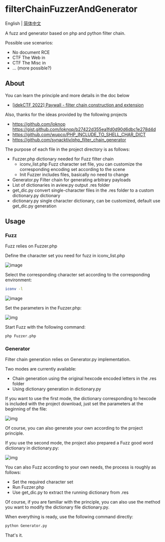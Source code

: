 # filterChainFuzzerAndGenerator 

English | [简体中文](./README_zh.md)

A fuzz and generator based on php and python filter chain.

Possible use scenarios:

- No document RCE
- CTF The Web in
- CTF The Misc in
- ... (more possible?)

## About

You can learn the principle and more details in the doc below

- [[idekCTF 2022\] Paywall - filter chain construction and extension](https://dqgom7v7dl.feishu.cn/docx/RL8cdsipLoYAMvxl8bJcIERznWH)

Also, thanks for the ideas provided by the following projects

- https://github.com/loknop https://gist.github.com/loknop/b27422d355ea1fd0d90d6dbc1e278d4d
- https://github.com/wupco/PHP_INCLUDE_TO_SHELL_CHAR_DICT
- https://github.com/synacktiv/php_filter_chain_generator

The purpose of each file in the project directory is as follows:

- Fuzzer.php dictionary needed for Fuzz filter chain
  - iconv_list.php Fuzz character set file, you can customize the corresponding encoding set according to the scene
  - Init Fuzzer includes files, basically no need to change
- Generator.py Filter chain for generating arbitrary payloads
- List of dictionaries in aview.py output .res folder
- get_dic.py convert single-character files in the .res folder to a custom dictionary.py dictionary
- dictionary.py single character dictionary, can be customized, default use get_dic.py generation

## Usage

### Fuzz

Fuzz relies on Fuzzer.php

Define the character set you need for fuzz in iconv_list.php

![image](https://user-images.githubusercontent.com/41804496/214242583-de1f6381-5a2f-4c0d-8522-eef49e121363.png)

Select the corresponding character set according to the corresponding environment:

```bash
iconv -l
```



![image](https://user-images.githubusercontent.com/41804496/214242443-418dccf5-26f9-4fc4-b1ad-22f284880800.png)

Set the parameters in the Fuzzer.php:

![img](https://cdn.nlark.com/yuque/0/2023/png/21803058/1674490644217-7ef63718-9106-4796-8d61-e31357f47d80.png)

Start Fuzz with the following command:

```bash
php Fuzzer.php
```

### Generator

Filter chain generation relies on Generator.py implementation.

Two modes are currently available:

- Chain generation using the original hexcode encoded letters in the .res folder
- Using dictionary generation in dictionary.py

If you want to use the first mode, the dictionary corresponding to hexcode is included with the project download, just set the parameters at the beginning of the file:

![img](https://cdn.nlark.com/yuque/0/2023/png/21803058/1674491278243-f9fc0f34-db7f-495f-a138-9eea1d250c30.png)

Of course, you can also generate your own according to the project principle.

If you use the second mode, the project also prepared a Fuzz good word dictionary in dictionary.py:

![img](https://cdn.nlark.com/yuque/0/2023/png/21803058/1674491375475-11fb475f-cd15-4032-8045-b62abd1612db.png)

You can also Fuzz according to your own needs, the process is roughly as follows:

- Set the required character set
- Run Fuzzer.php
- Use get_dic.py to extract the running dictionary from .res

Of course, if you are familiar with the principle, you can also use the method you want to modify the dictionary file dictionary.py.

When everything is ready, use the following command directly:

```bash
python Generator.py
```

That's it.

